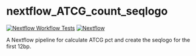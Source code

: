 # nextflow_ATCG_count_seqlogo



[![Nextflow Workflow Tests](https://github.com/YanyanLiuBio/nextflow_ATCG_count_seqlogo/actions/workflows/nextflow-ci.yml/badge.svg?branch=main)](https://github.com/YanyanLiuBio/nextflow_ATCG_count_seqlogo/actions/workflows/nextflow-ci.yml?query=branch%3Amain)
[![Nextflow](https://img.shields.io/badge/Nextflow%20DSL2-%E2%89%A523.04.0-blue.svg)](https://www.nextflow.io/)


A Nextflow pipeline for calculate ATCG pct and create the seqlogo for the first 12bp.


